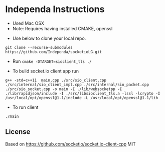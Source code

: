 # Independa Instructions
* Used Mac OSX
* Note: Requires having installed CMAKE, openssl

- Use below to clone your local repo.
```
git clone --recurse-submodules https://github.com/Independa/socketioLG.git
```
- Run 
```cmake -DTARGET=sioclient_tls ./```

- To build socket.io client app run
```
g++ -std=c++11  main.cpp ./src/sio_client.cpp ./src/internal/sio_client_impl.cpp ./src/internal/sio_packet.cpp ./src/sio_socket.cpp -o main -I ./lib/websocketpp -I ./lib/rapidjson/include -I ./src/libsioclient_tls.a -lssl -lcrypto -I /usr/local/opt/openssl@1.1/include -L /usr/local/opt/openssl@1.1/lib
```
- To run client
```
./main
```

## License
Based on https://github.com/socketio/socket.io-client-cpp
MIT
